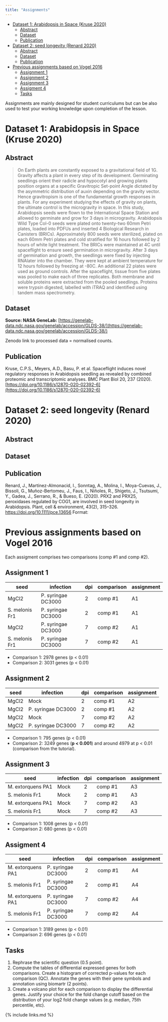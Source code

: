 ```yaml
---
title: "Assignments"
---
```


<!-- MarkdownTOC autolink="true" -->

- [Dataset 1: Arabidopsis in Space \(Kruse 2020\)](#dataset-1-arabidopsis-in-space-kruse-2020)
	- [Abstract](#abstract)
	- [Dataset](#dataset)
	- [Publication](#publication)
- [Dataset 2: seed longevity \(Renard 2020\)](#dataset-2-seed-longevity-renard-2020)
	- [Abstract](#abstract-1)
	- [Dataset](#dataset-1)
	- [Publication](#publication-1)
- [Previous assignments based on Vogel 2016](#previous-assignments-based-on-vogel-2016)
	- [Assignment 1](#assignment-1)
	- [Assignment 2](#assignment-2)
	- [Assignment 3](#assignment-3)
	- [Assigment 4](#assigment-4)
	- [Tasks](#tasks)

<!-- /MarkdownTOC -->


Assignments are mainly designed for student curriculums but can be also used to test your working knowledge upon completion of the lesson. 

# Dataset 1: Arabidopsis in Space (Kruse 2020)

## Abstract
> On Earth plants are constantly exposed to a gravitational field of 1G. Gravity affects a plant in every step of its development. Germinating seedlings orient their radicle and hypocotyl and growing plants position organs at a specific Gravitropic Set-point Angle dictated by the asymmetric distribution of auxin depending on the gravity vector. Hence gravitropism is one of the fundamental growth responses in plants. For any experiment studying the effects of gravity on plants, the ultimate control is the microgravity in space. In this study, Arabidopsis seeds were flown to the International Space Station and allowed to germinate and grow for 3 days in microgravity. Arabidopsis Wild Type Col-0 seeds were plated onto twenty-two 60mm Petri plates, loaded into PDFUs and inserted 4 Biological Research in Canisters (BRICs). Approximately 800 seeds were sterilized, plated on each 60mm Petri plates and cold stratified for 16 hours followed by 2 hours of white light treatment. The BRICs were maintained at 4C until spaceflight to ensure seed germination in microgravity. After 3 days of germination and growth, the seedlings were fixed by injecting RNAlater into the chamber. They were kept at ambient temperature for 12 hours followed by freezing at -80C. An additional 22 plates were used as ground controls. After the spaceflight, tissue from five plates was pooled to make each of three replicates. Both membrane and soluble proteins were extracted from the pooled seedlings. Proteins were trypsin digested, labelled with iTRAQ and identified using tandem mass spectrometry. 

## Dataset

__Source: NASA GeneLab:__ [https://genelab-data.ndc.nasa.gov/genelab/accession/GLDS-38/](https://genelab-data.ndc.nasa.gov/genelab/accession/GLDS-38/)

Zenodo link to processed data = normalised counts. 

## Publication 

Kruse, C.P.S., Meyers, A.D., Basu, P. et al. Spaceflight induces novel regulatory responses in Arabidopsis seedling as revealed by combined proteomic and transcriptomic analyses. BMC Plant Biol 20, 237 (2020). [https://doi.org/10.1186/s12870-020-02392-6](https://doi.org/10.1186/s12870-020-02392-6)

# Dataset 2: seed longevity (Renard 2020)

## Abstract

## Dataset

## Publication
Renard, J., Martínez-Almonacid, I., Sonntag, A., Molina, I., Moya-Cuevas, J., Bissoli, G., Muñoz-Bertomeu, J., Faus, I., Niñoles, R., Shigeto, J., Tsutsumi, Y., Gadea, J., Serrano, R., & Bueso, E. (2020). PRX2 and PRX25, peroxidases regulated by COG1, are involved in seed longevity in Arabidopsis. Plant, cell & environment, 43(2), 315–326. https://doi.org/10.1111/pce.13656
Format:

# Previous assignments based on Vogel 2016
Each assigment comprises two comparisons (comp #1 and comp #2). 

## Assignment 1

| seed                	| infection            	| dpi 	| comparison 	| assignment 	|
|---------------------	|----------------------	|-----	|------------	|------------	|
| MgCl2                	| P. syringae DC3000   	| 2   	| comp #1    	| A1          |
| S. melonis Fr1     	  | P. syringae DC3000 	  | 2   	| comp #1     | A1         	|
| MgCl2               	| P. syringae DC3000   	| 7   	| comp #2    	| A1         	|
| S. melonis Fr1 	      | P. syringae DC3000 	  | 7   	| comp #2  	  | A1         	|

* Comparison 1: 2978 genes (p < 0.01)
* Comparison 2: 3031 genes (p < 0.01)

## Assignment 2

| seed                	| infection            	| dpi 	| comparison 	| assignment 	|
|---------------------	|----------------------	|-----	|------------	|------------	|
| MgCl2                	| Mock                	| 2     | comp #1     | A2     	  |
| MgCl2             	  | P. syringae DC3000    | 2     | comp #1     | A2         	|
| MgCl2                	| Mock               	  | 7     | comp #2  	  | A2         	|
| MgCl2         	      | P. syringae DC3000    | 7     | comp #2     | A2         	|

* Comparison 1: 795 genes (p < 0.01)
* Comparison 2: 3249 genes (__p < 0.001__) and around 4979 at p < 0.01 (comparison from the tutorial).

## Assignment 3

| seed                	| infection            	| dpi 	| comparison 	| assignment 	|
|---------------------	|----------------------	|-----	|------------	|------------	|
| M. extorquens PA1     | Mock               	  | 2   	| comp #1    	| A3        	|
| S. melonis Fr1        | Mock                  | 2   	| comp #1   	| A3          	|
| M. extorquens PA1     | Mock               	  | 7   	| comp #2    	| A3          	|
| S. melonis Fr1        | Mock              	  | 7   	| comp #2    	| A3          	|


* Comparison 1: 1008 genes (p < 0.01)
* Comparison 2: 680 genes (p < 0.01) 

## Assigment 4

| seed                	| infection            	| dpi 	| comparison 	| assignment 	|
|---------------------	|----------------------	|-----	|------------	|------------	|
| M. extorquens PA1     | P. syringae DC3000    | 2   	| comp #1    	| A4    	|
| S. melonis Fr1        | P. syringae DC3000    | 2   	| comp #1    	| A4          	|
| M. extorquens PA1     | P. syringae DC3000   	| 7   	| comp #2    	| A4          	|
| S. melonis Fr1        | P. syringae DC3000   	| 7   	| comp #2    	| A4          	|

* Comparison 1: 3189 genes (p < 0.01)
* Comparison 2: 696 genes (p < 0.01) 

## Tasks
1. Rephrase the scientific question (0.5 point).
2. Compute the tables of differential expressed genes for both comparisons. Create a histogram of corrected p-values for each comparison (QC). Annotate the genes with their gene symbols and annotation using biomartr (2 points). 
3. Create a volcano plot for each comparison to display the differential genes. Justify your choice for the fold change cutoff based on the distribution of your log2 fold change values (e.g. median, 75th percentile, etc). 


{% include links.md %}